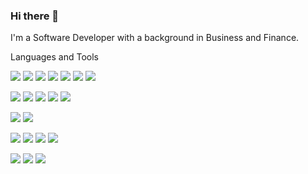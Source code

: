 ### Hi there 👋

I'm a Software Developer with a background in Business and Finance.



Languages and Tools

<p align = "left"> <img src="https://img.shields.io/badge/JavaScript-yellow?style=flat&logo=javascript&logoColor=black"/> <img src="https://img.shields.io/badge/React-lightgrey?style=flat&logo=react&logoColor=grey"/> <img src="https://img.shields.io/badge/Cypress-lightgrey?style=flat&logo=cypress&logoColor=grey"/> <img src="https://img.shields.io/badge/MongoDB-lightgrey?style=flat&logo=mongodb&logoColor=grey"/> <img src="https://img.shields.io/badge/Express.js-lightgrey?style=flat&logo=express&logoColor=grey"/> <img src="https://img.shields.io/badge/Insomnia-lightgrey?style=flat&logo=insomnia&logoColor=grey"/> <img src="https://img.shields.io/badge/Compass-lightgrey?style=flat&logo=compass&logoColor=grey"/></a> </p>  

<p align = "left"> 
    <img src="https://img.shields.io/badge/Python-3776AB?style=flat&logo=python&logoColor=white"/>  <img src="https://img.shields.io/badge/Flask-lightgrey?style=flat&logo=flask&logoColor=grey"/> <img src="https://img.shields.io/badge/Jinja-lightgrey?style=flat&logo=jinja&logoColor=grey"/> <img src="https://img.shields.io/badge/PostgreSQL-lightgrey?style=flat&logo=postgresql&logoColor=grey"/> <img src="https://img.shields.io/badge/Jupyter-lightgrey?style=flat&logo=jupyter&logoColor=grey"/></a></p> 
    
<p align = "left"> 
    <img src="https://img.shields.io/badge/Java-ED8B00?style=flat&logo=java&logoColor=black"/>  <img src="https://img.shields.io/badge/Spring-lightgrey?style=flat&logo=spring&logoColor=grey"/> </p> 

<p align = "left"> 
   <img src="https://img.shields.io/badge/HTML5-E34F26?style=flat&logo=html5&logoColor=grey"/>  <img src="https://img.shields.io/badge/CSS3-1572B6?style=flat&logo=css3&logoColor=grey"/>  <img src="https://img.shields.io/badge/Git-100000?style=flat&logo=git&logoColor=grey"/> <img src="https://img.shields.io/badge/GitHub-100000?style=flat&logo=github&logoColor=grey"/></p> 

<p align = "left"> 
   <img src="https://img.shields.io/badge/Adobe%20Illustrator-FF9A00?style=flat&logo=adobe%20illustrator&logoColor=white"/> <img src="https://img.shields.io/badge/Adobe%20Lightroom-FF9A00?style=flat&logo=adobe%20lightroom&logoColor=white"/> <img src="https://img.shields.io/badge/Adobe%20Photoshop-FF9A00?style=flat&logo=adobe%20photoshop&logoColor=white"/></p>
      

    

 

   



<!--
**andrewredman91/andrewredman91** is a ✨ _special_ ✨ repository because its `README.md` (this file) appears on your GitHub profile.

Here are some ideas to get you started:

- 🔭 I’m currently working on ...
- 🌱 I’m currently learning ...
- 👯 I’m looking to collaborate on ...
- 🤔 I’m looking for help with ...
- 💬 Ask me about ...
- 📫 How to reach me: ...
- 😄 Pronouns: ...
- ⚡ Fun fact: ...
-->
